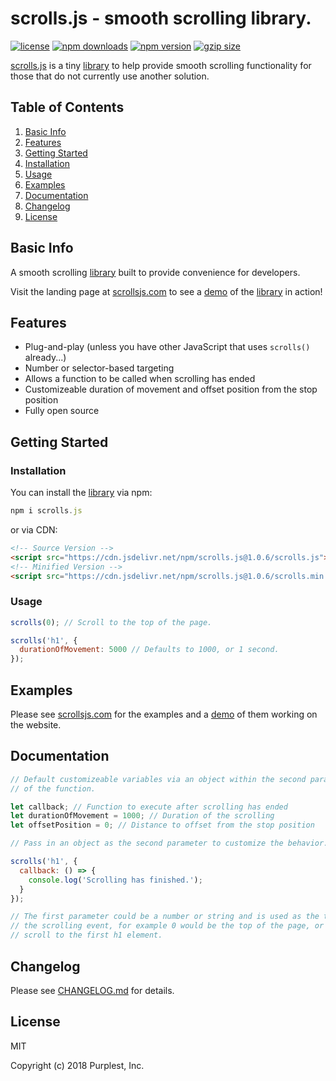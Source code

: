 scrolls.js - smooth scrolling library.
==========
[![license](https://img.shields.io/badge/license-MIT-a8f.svg)](https://github.com/PurplestInc/scrolls.js/blob/master/LICENSE)
[![npm downloads](https://img.shields.io/npm/dt/scrolls.js.svg?colorB=a8f)](https://www.npmjs.com/package/scrolls.js)
[![npm version](https://img.shields.io/npm/v/scrolls.js.svg?colorB=a8f)](https://www.npmjs.com/package/scrolls.js#installation)
[![gzip size](https://img.shields.io/badge/gzip%20size-408%20B-a8f.svg)](https://cdn.jsdelivr.net/npm/scrolls.js@1.0.6/scrolls.min.js?compression=gzip)

[scrolls.js](https://scrollsjs.com) is a tiny [library](https://cdn.jsdelivr.net/npm/scrolls.js@1.0.6/scrolls.min.js?compression=gzip) to help provide smooth scrolling functionality for those that do not currently use another solution.

Table of Contents
-----------------

1. [Basic Info](https://github.com/PurplestInc/scrolls.js#basic-info)
2. [Features](https://github.com/PurplestInc/scrolls.js#features)
3. [Getting Started](https://github.com/PurplestInc/scrolls.js#getting-started)
  1. [Installation](https://github.com/PurplestInc/scrolls.js#installation)
  2. [Usage](https://github.com/PurplestInc/scrolls.js#usage)
4. [Examples](https://github.com/PurplestInc/scrolls.js#examples)
5. [Documentation](https://github.com/PurplestInc/scrolls.js#documentation)
6. [Changelog](https://github.com/PurplestInc/scrolls.js#changelog)
7. [License](https://github.com/PurplestInc/scrolls.js#license)

Basic Info
-----------------

A smooth scrolling [library](https://cdn.jsdelivr.net/npm/scrolls.js@1.0.6/scrolls.min.js?compression=gzip) built to provide convenience for developers.

Visit the landing page at [scrollsjs.com](https://scrollsjs.com) to see a [demo](https://scrollsjs.com) of the [library](https://cdn.jsdelivr.net/npm/scrolls.js@1.0.6/scrolls.min.js?compression=gzip) in action!

Features
--------

* Plug-and-play (unless you have other JavaScript that uses `scrolls()` already...)
* Number or selector-based targeting
* Allows a function to be called when scrolling has ended
* Customizeable duration of movement and offset position from the stop position
* Fully open source

Getting Started
---------------

### Installation

You can install the [library](https://cdn.jsdelivr.net/npm/scrolls.js@1.0.6/scrolls.min.js?compression=gzip) via npm:

```javascript
npm i scrolls.js
```

or via CDN:


```html
<!-- Source Version -->
<script src="https://cdn.jsdelivr.net/npm/scrolls.js@1.0.6/scrolls.js"></script>
<!-- Minified Version -->
<script src="https://cdn.jsdelivr.net/npm/scrolls.js@1.0.6/scrolls.min.js"></script>
```

### Usage

```javascript
scrolls(0); // Scroll to the top of the page.

scrolls('h1', {
  durationOfMovement: 5000 // Defaults to 1000, or 1 second.
});
```

Examples
--------

Please see [scrollsjs.com](https://scrollsjs.com) for the examples and a [demo](https://scrollsjs.com) of them working on the website.

Documentation
-------------

```javascript
// Default customizeable variables via an object within the second parameter
// of the function.

let callback; // Function to execute after scrolling has ended
let durationOfMovement = 1000; // Duration of the scrolling
let offsetPosition = 0; // Distance to offset from the stop position

// Pass in an object as the second parameter to customize the behavior.

scrolls('h1', {
  callback: () => {
    console.log('Scrolling has finished.');
  }
});

// The first parameter could be a number or string and is used as the target of
// the scrolling event, for example 0 would be the top of the page, or h1 to
// scroll to the first h1 element.
```

Changelog
---------

Please see [CHANGELOG.md](https://github.com/PurplestInc/scrolls.js/blob/master/CHANGELOG.md) for details.

License
-------

MIT

Copyright (c) 2018 Purplest, Inc.